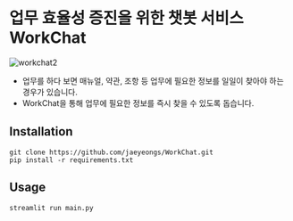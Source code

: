 # 업무 효율성 증진을 위한 챗봇 서비스 WorkChat

![workchat2](https://github.com/jaeyeongs/WorkChat/assets/87981867/04723360-176d-482c-8cfc-63f84b9cd110)

- 업무를 하다 보면 매뉴얼, 약관, 조항 등 업무에 필요한 정보를 일일이 찾아야 하는 경우가 있습니다.
- WorkChat을 통해 업무에 필요한 정보를 즉시 찾을 수 있도록 돕습니다.

## Installation

```
git clone https://github.com/jaeyeongs/WorkChat.git
pip install -r requirements.txt
```

## Usage

```
streamlit run main.py
```
